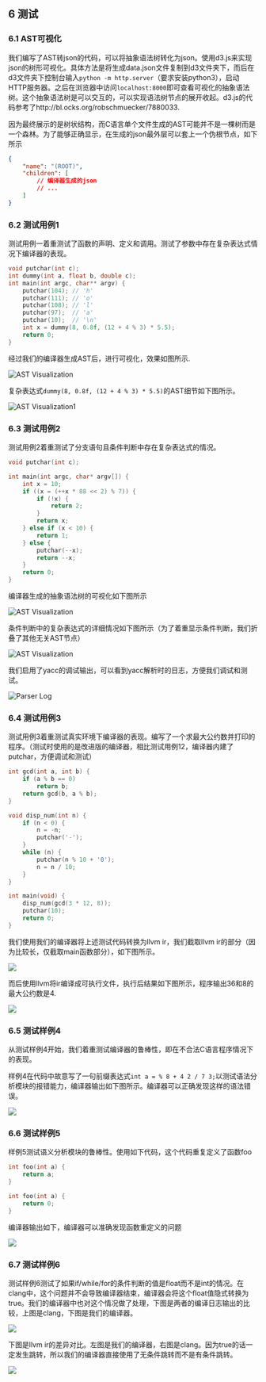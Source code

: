 ## 6 测试

### 6.1 AST可视化

我们编写了AST转json的代码，可以将抽象语法树转化为json。使用d3.js来实现json的树形可视化。具体方法是将生成data.json文件复制到d3文件夹下，而后在d3文件夹下控制台输入```python -m http.server```（要求安装python3），启动HTTP服务器。之后在浏览器中访问```localhost:8000```即可查看可视化的抽象语法树。这个抽象语法树是可以交互的，可以实现语法树节点的展开收起。d3.js的代码参考了http://bl.ocks.org/robschmuecker/7880033.

因为最终展示的是树状结构，而C语言单个文件生成的AST可能并不是一棵树而是一个森林。为了能够正确显示，在生成的json最外层可以套上一个伪根节点，如下所示

```JSON
{
    "name": "(ROOT)",
    "children": [
        // 编译器生成的json
        // ...
    ]
}
```

### 6.2 测试用例1

测试用例一着重测试了函数的声明、定义和调用。测试了参数中存在复杂表达式情况下编译器的表现。

```C
void putchar(int c);
int dummy(int a, float b, double c);
int main(int argc, char** argv) {
    putchar(104); // 'h'
    putchar(111); // 'o'
    putchar(108); // 'l'
    putchar(97);  // 'a'
    putchar(10);  // '\n'
    int x = dummy(8, 0.8f, (12 + 4 % 3) * 5.5);
    return 0;
}
```

经过我们的编译器生成AST后，进行可视化，效果如图所示.

![AST Visualization](ast2json.png)

复杂表达式```dummy(8, 0.8f, (12 + 4 % 3) * 5.5)```的AST细节如下图所示。

![AST Visualization1](ast2json1.png)

### 6.3 测试用例2

测试用例2着重测试了分支语句且条件判断中存在复杂表达式的情况。

```C
void putchar(int c);

int main(int argc, char* argv[]) {
    int x = 10;
    if ((x = (++x * 88 << 2) % 7)) {
        if (!x) {
            return 2;
        }
        return x;
    } else if (x < 10) {
        return 1;
    } else {
        putchar(--x);
        return --x;
    }
    return 0;
}
```

编译器生成的抽象语法树的可视化如下图所示

![AST Visualization](ast2json2.png)

条件判断中的复杂表达式的详细情况如下图所示（为了着重显示条件判断，我们折叠了其他无关AST节点）

![AST Visualization](ast2json3.png)

我们启用了yacc的调试输出，可以看到yacc解析时的日志，方便我们调试和测试。

![Parser Log](parser.png)

### 6.4 测试用例3

测试用例3着重测试真实环境下编译器的表现。编写了一个求最大公约数并打印的程序。（测试时使用的是改进版的编译器，相比测试用例12，编译器内建了putchar，方便调试和测试）

```C
int gcd(int a, int b) {
    if (a % b == 0)
        return b;
    return gcd(b, a % b);
}

void disp_num(int n) {
	if (n < 0) {
		n = -n;
		putchar('-');
	}
	while (n) {
		putchar(n % 10 + '0');
		n = n / 10;
	}
}

int main(void) {
    disp_num(gcd(3 * 12, 8));
	putchar(10);
    return 0;
}
```

我们使用我们的编译器将上述测试代码转换为llvm ir，我们截取llvm ir的部分（因为比较长，仅截取main函数部分），如下图所示。

![](gcd_ir.png)

而后使用llvm将ir编译成可执行文件，执行后结果如下图所示，程序输出36和8的最大公约数是4.

![](gcd_out.png)

### 6.5 测试样例4

从测试样例4开始，我们着重测试编译器的鲁棒性，即在不合法C语言程序情况下的表现。

样例4在代码中故意写了一句前缀表达式```int a = % 8 + 4 2 / 7 3;```以测试语法分析模块的报错能力，编译器输出如下图所示。编译器可以正确发现这样的语法错误。

![](demo4.png)

### 6.6 测试样例5

样例5测试语义分析模块的鲁棒性。使用如下代码，这个代码重复定义了函数foo

```C
int foo(int a) {
	return a;
}

int foo(int a) {
	return 0;
}
```

编译器输出如下，编译器可以准确发现函数重定义的问题

![](demo5.png)

### 6.7 测试样例6

测试样例6测试了如果if/while/for的条件判断的值是float而不是int的情况。在clang中，这个问题并不会导致编译器结束，编译器会将这个float值隐式转换为true。我们的编译器中也对这个情况做了处理，下图是两者的编译日志输出的比较，上图是clang，下图是我们的编译器。

![](demo6-1.png)

下图是llvm ir的差异对比。左图是我们的编译器，右图是clang。因为true的话一定发生跳转，所以我们的编译器直接使用了无条件跳转而不是有条件跳转。

![](demo6-2.png)